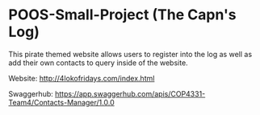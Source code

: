 # POOS-Small-Project (The Capn's Log)
This pirate themed website allows users to register into the log as well as add their own contacts to query inside of the website.

Website: http://4lokofridays.com/index.html

Swaggerhub: https://app.swaggerhub.com/apis/COP4331-Team4/Contacts-Manager/1.0.0
